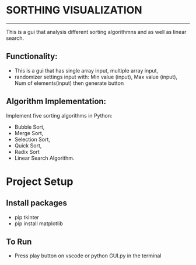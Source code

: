 # SORTHING VISUALIZATION
---------
This is a gui that analysis different sorting algorithmns and as well as linear search. 
## Functionality:

- This is a gui that has single array input, multiple array input, 
- randomizer settings input with: Min value (input), Max value (input), Num of elements(input) then generate button
## Algorithm Implementation:
Implement five sorting algorithms in Python:
-  Bubble Sort,
- Merge Sort,
- Selection Sort,
- Quick Sort,
- Radix Sort
- Linear Search Algorithm.


# Project Setup
## Install packages
- pip tkinter
- pip install matplotlib
## To Run
- Press play button on vscode or python GUI.py in the terminal

